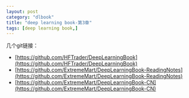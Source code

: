 ```yaml
---
layout: post
category: "dlbook"
title: "deep learning book-第3章"
tags: [deep learning book,]
---
```


几个git链接：

+ [https://github.com/HFTrader/DeepLearningBook](https://github.com/HFTrader/DeepLearningBook)
+ [https://github.com/ExtremeMart/DeepLearningBook-ReadingNotes](https://github.com/ExtremeMart/DeepLearningBook-ReadingNotes)
+ [https://github.com/ExtremeMart/DeepLearningBook-CN](https://github.com/ExtremeMart/DeepLearningBook-CN)

